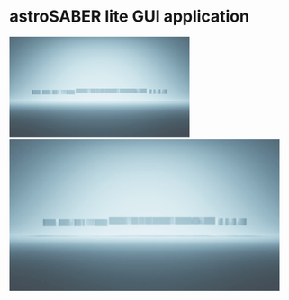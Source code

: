 <!--
  Title: astroSABER lite gui application
  Description: Self-Absorption Baseline ExtractoR developed for systematic baseline smoothing.
  Author: astrojoni89
-->

# astroSABER lite GUI application

![astroSABER-lite logo](./images/astrosaber_lite_final.gif) 
<img src="./images/astrosaber_lite_final.gif" width="480">
